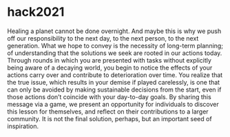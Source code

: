 # hack2021
Healing a planet cannot be done overnight. And maybe this is why we push off our responsibility to the next day, to the next person, to the next generation.
What we hope to convey is the necessity of long-term planning; of understanding that the solutions we seek are rooted in our actions today. Through rounds in which you are presented with tasks without explicitly being aware of a decaying world, you begin to notice the effects of your actions carry over and contribute to deterioration over time. You realize that the true issue, which results in your demise if played carelessly, is one that can only be avoided by making sustainable decisions from the start, even if those actions don’t coincide with your day-to-day goals.
By sharing this message via a game, we present an opportunity for individuals to discover this lesson for themselves, and reflect on their contributions to a larger community. It is not the final solution, perhaps, but an important seed of inspiration.

